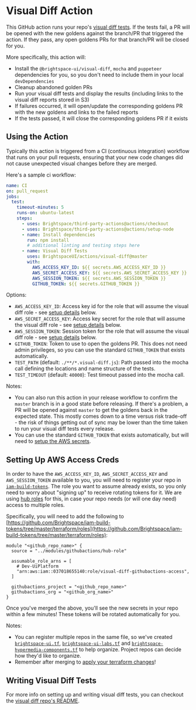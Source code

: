 # Visual Diff Action

This GitHub action runs your repo's [visual diff tests](https://github.com/BrightspaceUI/visual-diff).  If the tests fail, a PR will be opened with the new goldens against the branch/PR that triggered the action.  If they pass, any open goldens PRs for that branch/PR will be closed for you.

More specifically, this action will:
* Install the `@brightspace-ui/visual-diff`, `mocha` and `puppeteer` dependencies for you, so you don't need to include them in your local `devDependencies`
* Cleanup abandoned golden PRs
* Run your visual diff tests and display the results (including links to the visual diff reports stored in S3)
* If failures occurred, it will open/update the corresponding goldens PR with the new goldens and links to the failed reports
* If the tests passed, it will close the corresponding goldens PR if it exists

## Using the Action

Typically this action is triggered from a CI (continuous integration) workflow that runs on your pull requests, ensuring that your new code changes did not cause unexpected visual changes before they are merged.

Here's a sample ci workflow:

```yml
name: CI
on: pull_request
jobs:
  test:
    timeout-minutes: 5
    runs-on: ubuntu-latest
    steps:
      - uses: Brightspace/third-party-actions@actions/checkout
      - uses: Brightspace/third-party-actions@actions/setup-node
      - name: Install dependencies
        run: npm install
        # additional linting and testing steps here
      - name: Visual Diff Tests
        uses: BrightspaceUI/actions/visual-diff@master
        with:
          AWS_ACCESS_KEY_ID: ${{ secrets.AWS_ACCESS_KEY_ID }}
          AWS_SECRET_ACCESS_KEY: ${{ secrets.AWS_SECRET_ACCESS_KEY }}
          AWS_SESSION_TOKEN: ${{ secrets.AWS_SESSION_TOKEN }}
          GITHUB_TOKEN: ${{ secrets.GITHUB_TOKEN }}
```

Options:
* `AWS_ACCESS_KEY_ID`: Access key id for the role that will assume the visual diff role - see [setup details](#setting-up-aws-access-creds) below.
* `AWS_SECRET_ACCESS_KEY`: Access key secret for the role that will assume the visual diff role - see [setup details](#setting-up-aws-access-creds) below.
* `AWS_SESSION_TOKEN`: Session token for the role that will assume the visual diff role - see [setup details](#setting-up-aws-access-creds) below.
* `GITHUB_TOKEN`: Token to use to open the goldens PR.  This does not need admin privileges, so you can use the standard `GITHUB_TOKEN` that exists automatically.
* `TEST_PATH` (default: `./**/*.visual-diff.js`): Path passed into the mocha call defining the locations and name structure of the tests.
* `TEST_TIMEOUT` (default: `40000`): Test timeout passed into the mocha call.


Notes:
* You can also run this action in your release workflow to confirm the `master` branch is in a good state before releasing.  If there's a problem, a PR will be opened against `master` to get the goldens back in the expected state.  This mostly comes down to a time versus risk trade-off - the risk of things getting out of sync may be lower than the time taken to run your visual diff tests every release.
* You can use the standard `GITHUB_TOKEN` that exists automatically, but will need to [setup the AWS secrets](#setting-up-aws-access-creds).

## Setting Up AWS Access Creds

In order to have the `AWS_ACCESS_KEY_ID`, `AWS_SECRET_ACCESS_KEY` and `AWS_SESSION_TOKEN` available to you, you will need to register your repo in [`iam-build-tokens`](https://github.com/Brightspace/iam-build-tokens).  The role you want to assume already exists, so you only need to worry about "signing up" to receive rotating tokens for it.  We are using [hub roles](https://github.com/Brightspace/iam-build-tokens/blob/master/docs/howto-hub-roles.md#create-hub-role) for this, in case your repo needs (or will one day need) access to multiple roles.

Specifically, you will need to add the following to [https://github.com/Brightspace/iam-build-tokens/tree/master/terraform/roles](https://github.com/Brightspace/iam-build-tokens/tree/master/terraform/roles):
```
module "<github_repo_name>" {
  source = "../modules/githubactions/hub-role"

  assumable_role_arns = [
    # Dev-UiPlatform
    "arn:aws:iam::037018655140:role/visual-diff-githubactions-access",
  ]

  githubactions_project = "<github_repo_name>"
  githubactions_org = "<github_org_name>"
}
```

Once you've merged the above, you'll see the new secrets in your repo within a few minutes!  These tokens will be rotated automatically for you.

Notes:
* You can register multiple repos in the same file, so we've created [`brightspace-ui.tf`](https://github.com/Brightspace/iam-build-tokens/blob/master/terraform/roles/brightspace-ui.tf), [`brightspace-ui-labs.tf`](https://github.com/Brightspace/iam-build-tokens/blob/master/terraform/roles/brightspace-ui-labs.tf) and [`brightspace-hypermedia-components.tf`](https://github.com/Brightspace/iam-build-tokens/blob/master/terraform/roles/brightspace-hypermedia-components.tf) to help organize. Project repos can decide how they'd like to organize.
* Remember after merging to [apply your terraform changes](https://github.com/Brightspace/iam-build-tokens/blob/master/docs/howto-terraform.md)!

## Writing Visual Diff Tests

For more info on setting up and writing visual diff tests, you can checkout the [visual diff repo's README](https://github.com/BrightspaceUI/visual-diff).
